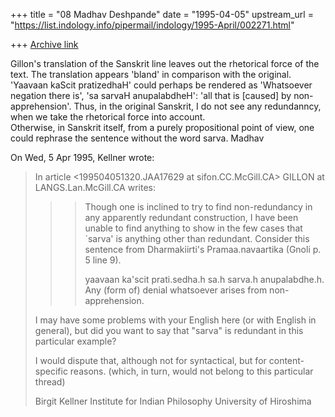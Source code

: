 +++
title = "08 Madhav Deshpande"
date = "1995-04-05"
upstream_url = "https://list.indology.info/pipermail/indology/1995-April/002271.html"

+++
[Archive link](https://list.indology.info/pipermail/indology/1995-April/002271.html)

Gillon's translation of the Sanskrit line leaves out the rhetorical force 
of the text.  The translation appears 'bland' in comparison with the 
original.  'Yaavaan kaScit pratizedhaH' could perhaps be rendered as 
'Whatsoever negation there is', 'sa sarvaH anupalabdheH': 'all that is 
[caused] by non-apprehension'.  Thus, in the original Sanskrit, I do not 
see any redundanncy, when we take the rhetorical force into account.  
Otherwise, in Sanskrit itself, from a purely propositional point of view, 
one could rephrase the sentence without the word sarva.
	Madhav

On Wed, 5 Apr 1995, Kellner wrote:

> In article <199504051320.JAA17629 at sifon.CC.McGill.CA>
> GILLON at LANGS.Lan.McGill.CA writes:
> 
> >> Though one is inclined to try to find non-redundancy in any 
> >> apparently redundant construction, I have been unable to find 
> >> anything to show in the few cases that `sarva' is anything other 
> >> than redundant. Consider this sentence from Dharmakiirti's 
> >> Pramaa.navaartika (Gnoli p. 5 line 9).
> >> 
> >> yaavaan ka'scit prati.sedha.h sa.h sarva.h anupalabdhe.h.
> >> Any (form of) denial whatsoever arises from non-apprehension.
> >> 
> I may have some problems with your English here (or with
> English in general), but did you want to say that "sarva"
> is redundant in this particular example?
> 
> I would dispute that, although not for syntactical, but
> for content-specific reasons. (which, in turn, would
> not belong to this particular thread)
> 
> Birgit Kellner
> Institute for Indian Philosophy
> University of Hiroshima
> 
>  
> 






